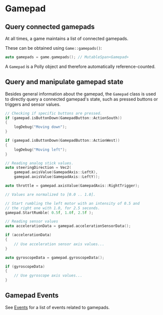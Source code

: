 # Gamepad

## Query connected gamepads

At all times, a game maintains a list of connected gamepads.

These can be obtained using `Game::gamepads()`:

```cpp
auto gamepads = game.gamepads(); // MutableSpan<Gamepad>
```

A `Gamepad` is a Polly object and therefore automatically reference-counted.

## Query and manipulate gamepad state

Besides general information about the gamepad, the `Gamepad` class is used to directly
query a connected gamepad's state, such as pressed buttons or triggers and sensor values.

```cpp
// Checking if specific buttons are pressed.
if (gamepad.isButtonDown(GamepadButton::ActionSouth))
{
    logDebug("Moving down");
}

if (gamepad.isButtonDown(GamepadButton::ActionWest))
{
    logDebug("Moving left");
}
```

```cpp
// Reading analog stick values.
auto steeringDirection = Vec2(
    gamepad.axisValue(GamepadAxis::LeftX),
    gamepad.axisValue(GamepadAxis::LeftY));

auto throttle = gamepad.axisValue(GamepadAxis::RightTrigger);

// Values are normalized to [0.0 .. 1.0].
```

```cpp
// Start rumbling the left motor with an intensity of 0.5 and
// the right one with 1.0, for 2.5 seconds.
gamepad.StartRumble( 0.5f, 1.0f, 2.5f );
```

```cpp
// Reading sensor values
auto accelerationData = gamepad.accelerationSensorData();

if (accelerationData)
{
    // Use acceleration sensor axis values...
}

auto gyroscopeData = gamepad.gyroscopeData();

if (gyroscopeData)
{
    // Use gyroscope axis values...
}
```

## Gamepad Events

See [Events](/game/events) for a list of events related to gamepads.
